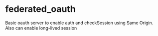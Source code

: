 # federated_oauth
Basic oauth server to enable auth and checkSession using Same Origin. Also can enable long-lived session 
